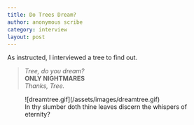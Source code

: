 ```yaml
---
title: Do Trees Dream?
author: anonymous scribe
category: interview
layout: post
---
```

As instructed, I interviewed a tree to find out.

>*Tree, do you dream?*  
>**ONLY NIGHTMARES**  
>*Thanks, Tree.*  
<figure>
  ![dreamtree.gif](/assets/images/dreamtree.gif)
  <figcaption>In thy slumber doth thine leaves discern the whispers of eternity?</figcaption>
</figure>
